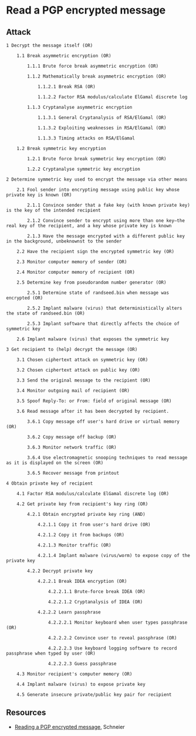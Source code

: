 # Read a PGP encrypted message

## Attack

    1 Decrypt the message itself (OR)

        1.1 Break asymmetric encryption (OR)

            1.1.1 Brute force break asymmetric encryption (OR)

            1.1.2 Mathematically break asymmetric encryption (OR)

                1.1.2.1 Break RSA (OR)

                1.1.2.2 Factor RSA modulus/calculate ElGamal discrete log 

            1.1.3 Cryptanalyse asymmetric encryption

                1.1.3.1 General Cryptanalysis of RSA/ElGamal (OR)

                1.1.3.2 Exploiting weaknesses in RSA/ElGamal (OR)

                1.1.3.3 Timing attacks on RSA/ElGamal

        1.2 Break symmetric key encryption

            1.2.1 Brute force break symmetric key encryption (OR)

            1.2.2 Cryptanalyse symmetric key encryption

    2 Determine symmetric key used to encrypt the message via other means

        2.1 Fool sender into encrypting message using public key whose private key is known (OR)

            2.1.1 Convince sender that a fake key (with known private key) is the key of the intended recipient

            2.1.2 Convince sender to encrypt using more than one key–the real key of the recipient, and a key whose private key is known

            2.1.3 Have the message encrypted with a different public key in the background, unbeknownst to the sender

        2.2 Have the recipient sign the encrypted symmetric key (OR)

        2.3 Monitor computer memory of sender (OR)

        2.4 Monitor computer memory of recipient (OR)

        2.5 Determine key from pseudorandom number generator (OR)

            2.5.1 Determine state of randseed.bin when message was encrypted (OR)

            2.5.2 Implant malware (virus) that deterministically alters the state of randseed.bin (OR)

            2.5.3 Implant software that directly affects the choice of symmetric key

        2.6 Implant malware (virus) that exposes the symmetric key

    3 Get recipient to (help) decrypt the message (OR)

        3.1 Chosen ciphertext attack on symmetric key (OR)

        3.2 Chosen ciphertext attack on public key (OR)

        3.3 Send the original message to the recipient (OR)

        3.4 Monitor outgoing mail of recipient (OR)

        3.5 Spoof Reply-To: or From: field of original message (OR)

        3.6 Read message after it has been decrypted by recipient.

            3.6.1 Copy message off user's hard drive or virtual memory (OR)

            3.6.2 Copy message off backup (OR)

            3.6.3 Monitor network traffic (OR)

            3.6.4 Use electromagnetic snooping techniques to read message as it is displayed on the screen (OR)

            3.6.5 Recover message from printout

    4 Obtain private key of recipient

        4.1 Factor RSA modulus/calculate ElGamal discrete log (OR)

        4.2 Get private key from recipient's key ring (OR)

            4.2.1 Obtain encrypted private key ring (AND)

                4.2.1.1 Copy it from user's hard drive (OR)

                4.2.1.2 Copy it from backups (OR)

                4.2.1.3 Monitor traffic (OR)

                4.2.1.4 Implant malware (virus/worm) to expose copy of the private key

            4.2.2 Decrypt private key

                4.2.2.1 Break IDEA encryption (OR)

                    4.2.2.1.1 Brute-force break IDEA (OR)

                    4.2.2.1.2 Cryptanalysis of IDEA (OR)

                4.2.2.2 Learn passphrase

                    4.2.2.2.1 Monitor keyboard when user types passphrase (OR)

                    4.2.2.2.2 Convince user to reveal passphrase (OR)

                    4.2.2.2.3 Use keyboard logging software to record passphrase when typed by user (OR)

                    4.2.2.2.3 Guess passphrase 

        4.3 Monitor recipient's computer memory (OR)

        4.4 Implant malware (virus) to expose private key

        4.5 Generate insecure private/public key pair for recipient

## Resources

* [Reading a PGP encrypted message](https://www.schneier.com/academic/archives/1999/12/attack_trees.html), Schneier

